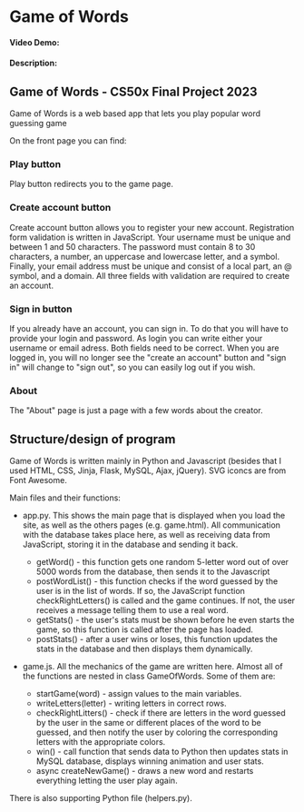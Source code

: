 # Game of Words
#### Video Demo:  <URL HERE>
#### Description:
## Game of Words - CS50x Final Project 2023
Game of Words is a web based app that lets you play popular word guessing game

On the front page you can find:
### Play button
Play button redirects you to the game page.
### Create account button
Create account button allows you to register your new account. Registration form validation is written in JavaScript. Your username must be unique and between 1 and 50 characters. The password must contain 8 to 30 characters, a number, an uppercase and lowercase letter, and a symbol. Finally, your email address must be unique and consist of a local part, an @ symbol, and a domain. All three fields with validation are required to create an account.
### Sign in button
If you already have an account, you can sign in. To do that you will have to provide your login and password. As login you can write either your username or email adress. Both fields need to be correct. When you are logged in, you will no longer see the "create an account" button and "sign in" will change to "sign out", so you can easily log out if you wish.
### About
The "About" page is just a page with a few words about the creator.
## Structure/design of program
Game of Words is written mainly in Python and Javascript (besides that I used HTML, CSS, Jinja, Flask, MySQL, Ajax, jQuery). SVG iconcs are from Font Awesome.

Main files and their functions:

- app.py. This shows the main page that is displayed when you load the site, as well as the others pages (e.g. game.html). All communication with the database takes place here, as well as receiving data from JavaScript, storing it in the database and sending it back.
  - getWord() - this function gets one random 5-letter word out of over 5000 words from the database, then sends it to the      Javascript
  - postWordList() - this function checks if the word guessed by the user is in the list of words. If so, the JavaScript        function checkRightLetters() is called and the game continues. If not, the user receives a message telling them to use      a real word.
  - getStats() - the user's stats must be shown before he even starts the game, so this function is called after the page       has loaded.
  - postStats() - after a user wins or loses, this function updates the stats in the database and then displays them            dynamically.

- game.js. All the mechanics of the game are written here. Almost all of the functions are nested in class GameOfWords. Some of them are:
  - startGame(word) - assign values to the main variables.
  - writeLetters(letter) - writing letters in correct rows.
  - checkRightLitters() - check if there are letters in the word guessed by the user in the same or different places of the     word to be guessed, and then notify the user by coloring the corresponding letters with the appropriate colors.
  - win() - call function that sends data to Python then updates stats in MySQL database, displays winning animation and        user stats.
  - async createNewGame() - draws a new word and restarts everything letting the user play again.

There is also supporting Python file (helpers.py).
